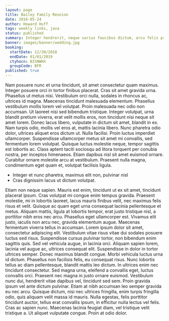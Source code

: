 ```yaml
---
layout: page
title: Bailey Family Reunion
date: 2016-05-24
author: Howard Huff
tags: weekly links, java
status: published
summary: Integer hendrerit, neque varius faucibus dictum, arcu felis pretium felis.
banner: images/banner/wedding.jpg
booking:
  startDate: 12/30/2018
  endDate: 01/01/2019
  ctyhocn: BISNWHX
  groupCode: BFR
published: true
---
```

Nam posuere nunc et urna tincidunt, sit amet consectetur quam maximus. Integer posuere orci in tortor finibus placerat. Cras sit amet gravida urna. Phasellus ut metus nisi. Vestibulum orci nulla, sodales in rhoncus ac, ultrices id magna. Maecenas tincidunt malesuada elementum. Phasellus vestibulum mollis lorem vel volutpat. Proin malesuada nec odio non accumsan. Ut laoreet nisi sed bibendum tristique. Integer volutpat, urna blandit pretium viverra, erat velit mollis eros, non tincidunt nisi neque sit amet lorem. Donec lacus libero, vulputate in dictum sit amet, blandit in ex. Nam turpis odio, mollis vel eros at, mattis lacinia libero.
Nunc pharetra odio dolor, ultrices aliquet eros dictum ut. Nulla facilisi. Proin luctus imperdiet ullamcorper. Suspendisse ullamcorper metus sit amet mi convallis, sed fermentum lorem volutpat. Quisque luctus molestie neque, tempor sagittis est lobortis ac. Class aptent taciti sociosqu ad litora torquent per conubia nostra, per inceptos himenaeos. Etiam dapibus nisl sit amet euismod ornare. Curabitur ornare molestie arcu at vestibulum. Praesent nulla magna, condimentum eget quam et, volutpat facilisis ligula.

* Integer et nunc pharetra, maximus elit non, pulvinar nisl
* Cras dignissim lacus ut dictum volutpat.

Etiam non neque sapien. Mauris est enim, tincidunt ut ex sit amet, tincidunt placerat ipsum. Cras volutpat mi congue enim tempus gravida. Praesent molestie, mi in lobortis laoreet, lacus mauris finibus velit, nec maximus felis risus et velit. Quisque ac quam eget urna consequat lacinia pellentesque et metus. Aliquam mattis, ligula at lobortis tempor, erat justo tristique nisl, a porttitor nibh eros nec arcu. Phasellus eget ullamcorper est. Vivamus elit justo, iaculis non arcu nec, gravida elementum augue. Maecenas fermentum viverra tellus in accumsan. Lorem ipsum dolor sit amet, consectetur adipiscing elit. Vestibulum vitae risus vitae dui sodales posuere luctus sed risus. Suspendisse cursus pulvinar tortor, non bibendum enim sagittis quis. Sed vel vehicula augue, in lacinia orci. Aliquam sapien lorem, lacinia vel augue ac, ultrices consequat elit. Suspendisse in dolor in tortor ultrices semper.
Donec maximus blandit congue. Morbi vehicula luctus urna id dictum. Phasellus non facilisis felis, eu consequat risus. Nunc lobortis tellus ac diam pellentesque, blandit mattis leo dictum. In ultrices enim nec tincidunt consectetur. Sed magna urna, eleifend a convallis eget, luctus convallis orci. Praesent nec magna in justo ornare euismod. Vestibulum nunc dui, hendrerit vitae dapibus vel, tincidunt sed sem. Proin gravida ipsum vel ante dictum pulvinar. Etiam at nibh accumsan leo semper gravida eu nec arcu. Quisque dictum, nisi nec ultrices fringilla, enim turpis fringilla odio, quis aliquam velit massa id mauris. Nulla egestas, felis porttitor tincidunt auctor, tellus erat convallis ipsum, in efficitur nulla lectus vel felis. Cras ac sapien nunc. Maecenas lacinia feugiat diam, vel tristique velit tristique a. Ut aliquet vulputate congue. Proin at odio dolor.
